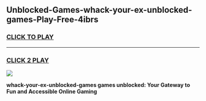 
## Unblocked-Games-whack-your-ex-unblocked-games-Play-Free-4ibrs
<h3>
<a href="https://premium76.site?title=whack-your-ex-unblocked-games&ref=20A">CLICK TO PLAY</a></h3>
<hr>

<h3>
<a href="https://premium76.site?title=whack-your-ex-unblocked-games&ref=20A">CLICK 2 PLAY</a>
  
</h3>

<a href="https://premium76.site?title=whack-your-ex-unblocked-games&ref=20A"><img src="https://clearcache.store/games.png"></a>


**whack-your-ex-unblocked-games games unblocked: Your Gateway to Fun and Accessible Online Gaming**

